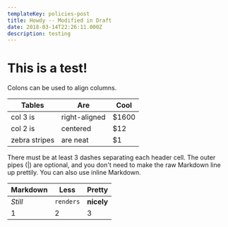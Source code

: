 ```yaml
---
templateKey: policies-post
title: Howdy -- Modified in Draft
date: 2018-03-14T22:26:11.000Z
description: testing
---
```

# This is a test!


Colons can be used to align columns.

| Tables        | Are           | Cool     |
| ------------- | ------------- | -------- |
| col 3 is      | right-aligned | $1600 |
| col 2 is      | centered      | $12      |
| zebra stripes | are neat      | $1       |

There must be at least 3 dashes separating each header cell.
The outer pipes (|) are optional, and you don't need to make the
raw Markdown line up prettily. You can also use inline Markdown.

| Markdown | Less      | Pretty     |
| -------- | --------- | ---------- |
| _Still_  | `renders` | **nicely** |
| 1        | 2         | 3          |

